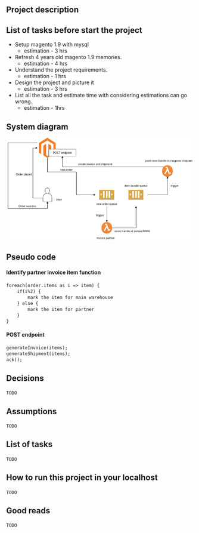 ## Project description

## List of tasks before start the project
* Setup magento 1.9 with mysql
    * estimation - 3 hrs
* Refresh 4 years old magento 1.9 memories.
    * estimation - 4 hrs
* Understand the project requirements.
    * estimation - 1 hrs
* Design the project and picture it
    * estimation - 3 hrs
* List all the task and estimate time with considering estimations can go wrong.
    * estimation - 1hrs

## System diagram
![GitHub Logo](/doc/Partner%20Invoice-Page-1.png)

## Pseudo code
#### Identify partner invoice item function
```
foreach(order.items as i => item) {
    if(i%2) {
        mark the item for main warehouse
    } else {
        mark the item for partner
    }
}
```

#### POST endpoint
```
generateInvoice(items);
generateShipment(items);
ack();
```

## Decisions
`TODO`

## Assumptions
`TODO`

## List of tasks
`TODO`

## How to run this project in your localhost
`TODO`

## Good reads
`TODO`
